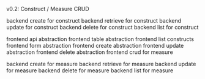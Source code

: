 
v0.2: Construct / Measure CRUD
  
backend create for construct
backend retrieve for construct
backend update for construct
backend delete for construct
backend list for construct

frontend api abstraction
frontend table abstraction
frontend list constructs
frontend form abstraction
frontend create abstraction
frontend update abstraction
frontend delete abstraction
frontend crud for measure

backend create for measure
backend retrieve for measure
backend update for measure
backend delete for measure
backend list for measure
